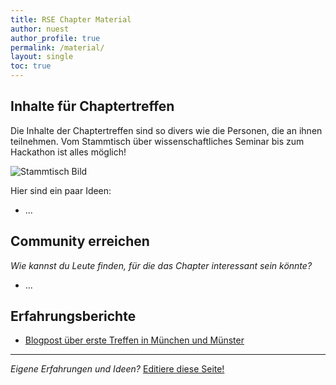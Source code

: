 ```yaml
---
title: RSE Chapter Material
author: nuest
author_profile: true
permalink: /material/
layout: single
toc: true
---
```


## Inhalte für Chaptertreffen

Die Inhalte der Chaptertreffen sind so divers wie die Personen, die an ihnen teilnehmen.
Vom Stammtisch über wissenschaftliches Seminar bis zum Hackathon ist alles möglich!

![Stammtisch Bild](https://upload.wikimedia.org/wikipedia/commons/thumb/e/ec/2013_Stammtisch_sign_Munich_pub.jpg/320px-2013_Stammtisch_sign_Munich_pub.jpg)

Hier sind ein paar Ideen:

- ...

## Community erreichen

_Wie kannst du Leute finden, für die das Chapter interessant sein könnte?_

- ...

## Erfahrungsberichte

- [Blogpost über erste Treffen in München und Münster](https://www.de-rse.org/blog/2019/02/26/neue-rse-gruppen-in-m%C3%BCnchen-und-m%C3%BCnster.html)

------

_Eigene Erfahrungen und Ideen?_ [Editiere diese Seite!](https://github.com/DE-RSE/chapter/blob/master/material.md)
